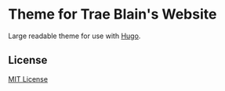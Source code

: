 # Theme for Trae Blain's Website

Large readable theme for use with [Hugo](http://gohugo.io).  

## License

[MIT License](http://oswaldoacauan.mit-license.org/)